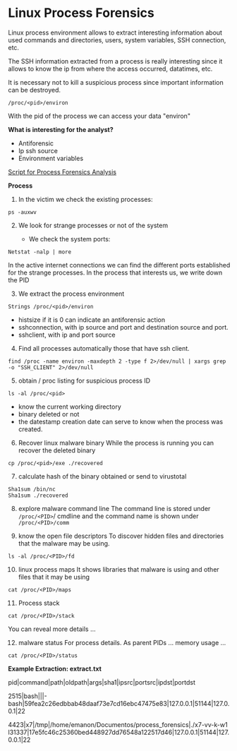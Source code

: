 # Linux Process Forensics

Linux process environment allows to extract interesting information about used commands and directories, users, system variables, SSH connection, etc.

The SSH information extracted from a process is really interesting since it allows to know the ip from where the access occurred, datatimes, etc.

It is necessary not to kill a suspicious process since important information can be destroyed.

```/proc/<pid>/environ```

With the pid of the process we can access your data "environ"

**What is interesting for the analyst?**
  - Antiforensic
  - Ip ssh source
  - Environment variables

[Script for Process Forensics Analysis](https://github.com/fmuinos/process_forensics/blob/master/process_forensics.sh)

**Process**

1. In the victim we check the existing processes:

```
ps -auxwv
```

2. We look for strange processes or not of the system

   - We check the system ports:
```
Netstat -nalp | more
```

In the active internet connections we can find the different ports established for the strange processes. In the process that interests us, we write down the PID

3. We extract the process environment
```
Strings /proc/<pid>/environ
```
  - histsize if it is 0 can indicate an antiforensic action
  - sshconnection, with ip source and port and destination source and port.
  - sshclient, with ip and port source

4. Find all processes automatically those that have ssh client.
```
find /proc -name environ -maxdepth 2 -type f 2>/dev/null | xargs grep -o "SSH_CLIENT" 2>/dev/null
```

5. obtain / proc listing for suspicious process ID
```
ls -al /proc/<pid>
```
  - know the current working directory
  - binary deleted or not
  - the datestamp creation date can serve to know when the process was created.

6. Recover linux malware binary
While the process is running you can recover the deleted binary
```
cp /proc/<pid>/exe ./recovered
```

7. calculate hash of the binary obtained or send to virustotal
```
Sha1sum /bin/nc
Sha1sum ./recovered
```

8. explore malware command line
The command line is stored under ```/proc/<PID>```/ cmdline and the command name is shown under ```/proc/<PID>/comm```

9. know the open file descriptors
To discover hidden files and directories that the malware may be using.
```
ls -al /proc/<PID>/fd
```

10. linux process maps
It shows libraries that malware is using and other files that it may be using
```
cat /proc/<PID>/maps
```

11. Process stack
```
cat /proc/<PID>/stack
```
You can reveal more details ...

12. malware status
For process details. As parent PIDs ... memory usage ...
```
cat /proc/<PID>/status
```

**Example Extraction: extract.txt**

pid|command|path|oldpath|args|sha1|ipsrc|portsrc|ipdst|portdst

2515|bash|||-bash|59fea2c26edbbab48daaf73e7cd16ebc47475e83|127.0.0.1|51144|127.0.0.1|22

4423|x7|/tmp|/home/emanon/Documentos/process_forensics|./x7-vv-k-w1 l31337|17e5fc46c25360bed448927dd76548a122517d46|127.0.0.1|51144|127.0.0.1|22
